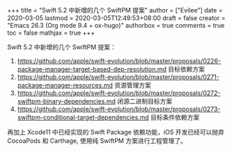 +++
title = "Swift 5.2 中新增的几个 SwiftPM 提案"
author = ["Evilee"]
date = 2020-03-05
lastmod = 2020-03-05T12:49:53+08:00
draft = false
creator = "Emacs 26.3 (Org mode 9.4 + ox-hugo)"
authorbox = true
comments = true
toc = false
mathjax = true
+++

<!--more-->

Swift 5.2 中新增的几个 SwiftPM 提案：

1.  <https://github.com/apple/swift-evolution/blob/master/proposals/0226-package-manager-target-based-dep-resolution.md>
    目标依赖方案
2.  <https://github.com/apple/swift-evolution/blob/master/proposals/0271-package-manager-resources.md>
    资源管理方案
3.  <https://github.com/apple/swift-evolution/blob/master/proposals/0272-swiftpm-binary-dependencies.md>
    闭源二进制目标方案
4.  <https://github.com/apple/swift-evolution/blob/master/proposals/0273-swiftpm-conditional-target-dependencies.md>
    目标条件依赖方案

再加上 Xcode11 中已经实现的 Swift Package 依赖功能，iOS 开发已经可以抛弃
CocoaPods 和 Carthage, 使用纯 SwiftPM 方案进行工程管理了。
